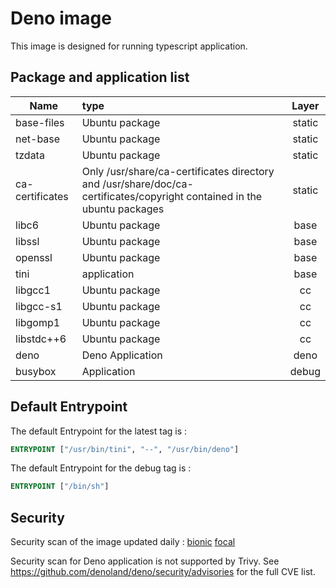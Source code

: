 # Deno image

This image is designed for running typescript application.

## Package and application list

| Name            | type                                                         | Layer  |
| --------------- | :----------------------------------------------------------- | :----: |
| base-files      | Ubuntu package                                               | static |
| net-base        | Ubuntu package                                               | static |
| tzdata          | Ubuntu package                                               | static |
| ca-certificates | Only /usr/share/ca-certificates directory and /usr/share/doc/ca-certificates/copyright contained in the ubuntu packages | static |
| libc6           | Ubuntu package                                               |  base  |
| libssl          | Ubuntu package                                               |  base  |
| openssl         | Ubuntu package                                               |  base  |
| tini            | application                                                  |  base  |
| libgcc1         | Ubuntu package                                               |   cc   |
| libgcc-s1       | Ubuntu package                                               |   cc   |
| libgomp1        | Ubuntu package                                               |   cc   |
| libstdc++6      | Ubuntu package                                               |   cc   |
| deno            | Deno Application                                             |  deno  |
| busybox         | Application                                                  | debug  |

## Default Entrypoint

The default Entrypoint for the latest tag is :

```dockerfile
ENTRYPOINT ["/usr/bin/tini", "--", "/usr/bin/deno"]
```

The default Entrypoint for the debug tag is :

```dockerfile
ENTRYPOINT ["/bin/sh"]
```

## Security

Security scan of the image updated daily : [bionic](../../security/table/deno_bionic) [focal](../../security/table/deno_focal)

Security scan for Deno application is not supported by Trivy. See https://github.com/denoland/deno/security/advisories for the full CVE list.

